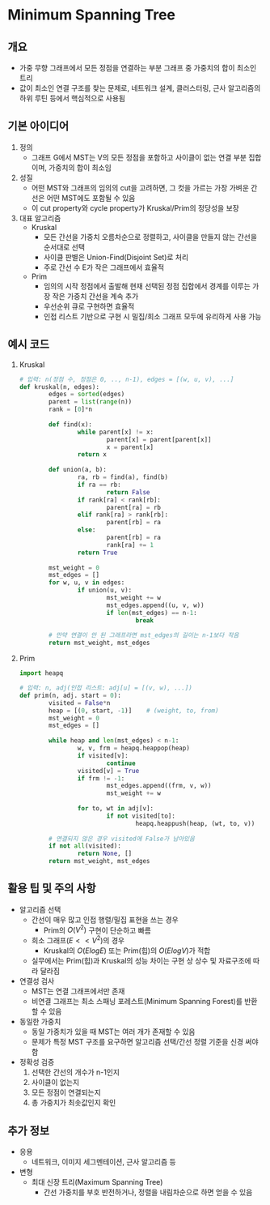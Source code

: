 # Minimum Spanning Tree

## 개요
- 가중 무향 그래프에서 모든 정점을 연결하는 부분 그래프 중 가중치의 합이 최소인 트리
- 값이 최소인 연결 구조를 찾는 문제로, 네트워크 설계, 클러스터링, 근사 알고리즘의 하위 루틴 등에서 핵심적으로 사용됨

## 기본 아이디어
1. 정의
    - 그래프 G에서 MST는 V의 모든 정점을 포함하고 사이클이 없는 연결 부분 집합이며, 가중치의 합이 최소임
2. 성질
    - 어떤 MST와 그래프의 임의의 cut을 고려하면, 그 컷을 가르는 가장 가벼운 간선은 어떤 MST에도 포함될 수 있음
    - 이 cut property와 cycle property가 Kruskal/Prim의 정당성을 보장
3. 대표 알고리즘
    - Kruskal
        - 모든 간선을 가중치 오름차순으로 정렬하고, 사이클을 만들지 않는 간선을 순서대로 선택
        - 사이클 판별은 Union-Find(Disjoint Set)로 처리
        - 주로 간선 수 E가 작은 그래프에서 효율적
    - Prim
        - 임의의 시작 정점에서 출발해 현재 선택된 정점 집합에서 경계를 이루는 가장 작은 가중치 간선을 계속 추가
        - 우선순위 큐로 구현하면 효율적
        - 인접 리스트 기반으로 구현 시 밀집/희소 그래프 모두에 유리하게 사용 가능

## 예시 코드
1. Kruskal
    ```python
    # 입력: n(정점 수, 정점은 0, .., n-1), edges = [(w, u, v), ...]
    def kruskal(n, edges):
            edges = sorted(edges)
            parent = list(range(n))
            rank = [0]*n
            
            def find(x):
                    while parent[x] != x:
                            parent[x] = parent[parent[x]]
                            x = parent[x]
                    return x
            
            def union(a, b):
                    ra, rb = find(a), find(b)
                    if ra == rb:
                            return False
                    if rank[ra] < rank[rb]:
                            parent[ra] = rb
                    elif rank[ra] > rank[rb]:
                            parent[rb] = ra
                    else:
                            parent[rb] = ra
                            rank[ra] += 1
                    return True
            
            mst_weight = 0
            mst_edges = []
            for w, u, v in edges:
                    if union(u, v):
                            mst_weight += w
                            mst_edges.append((u, v, w))
                            if len(mst_edges) == n-1:
                                    break
            
            # 만약 연결이 안 된 그래프라면 mst_edges의 길이는 n-1보다 작음
            return mst_weight, mst_edges
    ```

2. Prim
    ```python
    import heapq

    # 입력: n, adj(인접 리스트: adj[u] = [(v, w), ...])
    def prim(n, adj. start = 0):
            visited = False*n
            heap = [(0, start, -1)]    # (weight, to, from)
            mst_weight = 0
            mst_edges = []
            
            while heap and len(mst_edges) < n-1:
                    w, v, frm = heapq.heappop(heap)
                    if visited[v]:
                            continue
                    visited[v] = True
                    if frm != -1:
                            mst_edges.append((frm, v, w))
                            mst_weight += w
                            
                    for to, wt in adj[v]:
                            if not visited[to]:
                                    heapq.heappush(heap, (wt, to, v))
            
            # 연결되지 않은 경우 visited에 False가 남아있음
            if not all(visited):
                    return None, []
            return mst_weight, mst_edges
    ```

## 활용 팁 및 주의 사항
- 알고리즘 선택
    - 간선이 매우 많고 인접 행렬/밀집 표현을 쓰는 경우
        - Prim의 $O(V^2)$ 구현이 단순하고 빠름
    - 희소 그래프($E << V^2$)의 경우
        - Kruskal의 $O(E logE)$ 또는 Prim(힙)의 $O(E logV)$가 적합
    - 실무에서는 Prim(힙)과 Kruskal의 성능 차이는 구현 상 상수 및 자료구조에 따라 달라짐
- 연결성 검사
    - MST는 연결 그래프에서만 존재
    - 비연결 그래프는 최소 스패닝 포레스트(Minimum Spanning Forest)를 반환할 수 있음
- 동일한 가중치
    - 동일 가중치가 있을 때 MST는 여러 개가 존재할 수 있음
    - 문제가 특정 MST 구조를 요구하면 알고리즘 선택/간선 정렬 기준을 신경 써야 함
- 정확성 검증
    1. 선택한 간선의 개수가 n-1인지
    2. 사이클이 없는지
    3. 모든 정점이 연결되는지
    4. 총 가중치가 최솟값인지 확인

## 추가 정보
- 응용
    - 네트워크, 이미지 세그멘테이션, 근사 알고리즘 등
- 변형
    - 최대 신장 트리(Maximum Spanning Tree)
        - 간선 가중치를 부호 반전하거나, 정렬을 내림차순으로 하면 얻을 수 있음